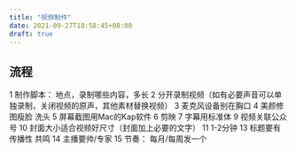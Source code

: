 ```yaml
---
title: "视频制作"
date: 2021-09-27T18:58:45+08:00
draft: true
---
```


## 流程

1 制作脚本： 地点，录制哪些内容，多长
2 分开录制视频（如有必要声音可以单独录制，关闭视频的原声，其他素材替换视频）
3 麦克风设备别在胸口
4 美颜修图瘦脸 洗头
5 屏幕截图用Mac的Kap软件
6 剪映
7 字幕用标准体
9 视频关联公众号
10 封面大小适合视频好尺寸（封面加上必要的文字）
11 1-2分钟
13 标题要有传播性 共鸣
14 主播要帅/专家
15 节奏： 每月/每周发一个




